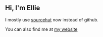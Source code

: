 <h2 color="#bd93f9">Hi, I'm Ellie</h2>

I mostly use [sourcehut](https://sr.ht/~ecc) now instead of github.

You can also find me at [my website](https://ellie.clifford.lol)
